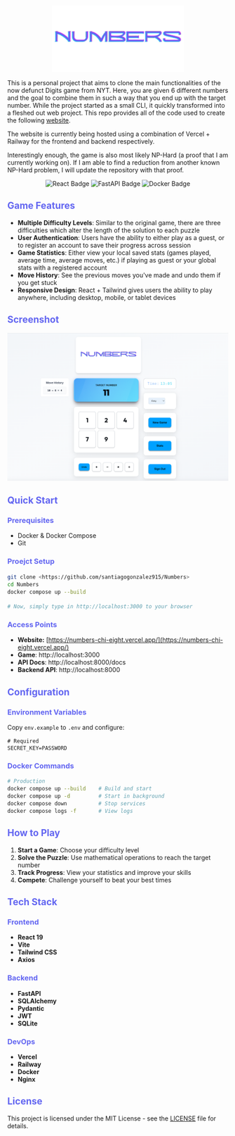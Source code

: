 <style>
h1, h2, h3, h4, h5, h6 {
  color: #6366f1 !important;
}
</style>

<p align="center">
  <img src="frontend/src/assets/numbers_logo.png" alt="Numbers Game Logo" width="300" />
</p>

This is a personal project that aims to clone the main functionalities of the now defunct Digits game from NYT. Here, you are given 6 different numbers and the goal to combine them in such a way that you end up with the target number. While the project started as a small CLI, it quickly transformed into a fleshed out web project. This repo provides all of the code used to create the following [website](https://numbers-chi-eight.vercel.app/).

The website is currently being hosted using a combination of Vercel + Railway for the frontend and backend respectively.

Interestingly enough, the game is also most likely NP-Hard (a proof that I am currently working on). If I am able to find a reduction from another known NP-Hard problem, I will update the repository with that proof.

<p align="center">
  <img src="https://img.shields.io/badge/React-19.1.0-blue" alt="React Badge" />
  <img src="https://img.shields.io/badge/FastAPI-0.104.0-green" alt="FastAPI Badge" />
  <img src="https://img.shields.io/badge/Docker-Ready-blue" alt="Docker Badge" />
</p>

## Game Features

- **Multiple Difficulty Levels**: Similar to the original game, there are three difficulties which alter the length of the solution to each puzzle
- **User Authentication**: Users have the ability to either play as a guest, or to register an account to save their progress across session
- **Game Statistics**: Either view your local saved stats (games played, average time, average moves, etc.) if playing as guest or your global stats with a registered account
- **Move History**: See the previous moves you've made and undo them if you get stuck
- **Responsive Design**: React + Tailwind gives users the ability to play anywhere, including desktop, mobile, or tablet devices

## Screenshot

<p align="center">
  <img src="frontend/src/assets/example_page.png" alt="Numbers Game Screenshot" width="600" />
</p>

## Quick Start

### Prerequisites
- Docker & Docker Compose
- Git

### Proejct Setup
```bash
git clone <https://github.com/santiagogonzalez915/Numbers>
cd Numbers
docker compose up --build

# Now, simply type in http://localhost:3000 to your browser
```

### Access Points
- **Website:** [https://numbers-chi-eight.vercel.app/](https://numbers-chi-eight.vercel.app/)
- **Game**: http://localhost:3000
- **API Docs**: http://localhost:8000/docs
- **Backend API**: http://localhost:8000

## Configuration

### Environment Variables
Copy `env.example` to `.env` and configure:

```env
# Required
SECRET_KEY=PASSWORD
```

### Docker Commands
```bash
# Production
docker compose up --build    # Build and start
docker compose up -d         # Start in background
docker compose down          # Stop services
docker compose logs -f       # View logs

```

## How to Play

1. **Start a Game**: Choose your difficulty level
2. **Solve the Puzzle**: Use mathematical operations to reach the target number
3. **Track Progress**: View your statistics and improve your skills
4. **Compete**: Challenge yourself to beat your best times


## Tech Stack

### Frontend
- **React 19**
- **Vite**
- **Tailwind CSS**
- **Axios**

### Backend
- **FastAPI**
- **SQLAlchemy**
- **Pydantic**
- **JWT**
- **SQLite**

### DevOps
- **Vercel**
- **Railway**
- **Docker**
- **Nginx**

## License

This project is licensed under the MIT License - see the [LICENSE](LICENSE) file for details.
